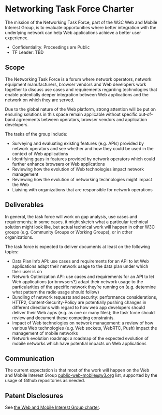 # Networking Task Force Charter

The mission of the Networking Task Force, part of the W3C Web and Mobile Interest Group, is to evaluate opportunities where better integration with the underlying network can help Web applications achieve a better user experience.

* Confidentiality: Proceedings are Public
* TF Leader: TBD

## Scope

The Networking Task Force is a forum where network operators, network equipment manufacturers, browser vendors and Web developers work together to discuss use cases and requirements regarding technologies that enable potentially deeper integration between Web applications and the network on which they are served.

Due to the global nature of the Web platform, strong attention will be put on ensuring solutions in this space remain applicable without specific out-of-band agreements between operators, browser vendors and application developers.

The tasks of the group include:

* Surveying and evaluating existing features (e.g. APIs) provided by network operators and see whether and how they could be used in the context of Web applications
* Identifying gaps in features provided by network operators which could further enhance browsers or Web applications
* Reviewing how the evolution of Web technologies impact network management
* Reviewing how the evolution of networking technologies might impact the Web
* Liaising with organizations that are responsible for network operations

## Deliverables
In general, the task force will work on gap analysis, use cases and requirements; in some cases, it might sketch what a particular technical solution might look like, but actual technical work will happen in other W3C groups (e.g. Community Groups or Working Groups), or in other organizations.

The task force is expected to deliver documents at least on the following topics:

* Data Plan Info API: use cases and requirements for an API to let Web applications adapt their network usage to the data plan under which their user is on
* Network Optimization API: use cases and requirements for an API to let Web applications (or browsers?) adapt their network usage to the particularities of the specific network they’re running on (e.g. determine what pattern the radio usage should follow)
* Bundling of network requests and security: performance considerations, HTTP2, Content-Security-Policy are potentially pushing changes in different directions with regard to how web app developers should deliver their Web apps (e.g. as one or many files); the task force should review and document these competing constraints.
* Impact of Web technologies on network management: a review of how various Web technologies (e.g. Web sockets, WebRTC, Push) impact the management of mobile networks
* Network evolution roadmap: a roadmap of the expected evolution of mobile networks which have potential impacts on Web applications

## Communication
The current expectation is that most of the work will happen on the Web and Mobile Interest Group public-web-mobile@w3.org list, supported by the usage of Github repositories as needed.

## Patent Disclosures
See [the Web and Mobile Interest Group charter](http://www.w3.org/2013/07/webmobile-ig-charter.html#patentpolicy).
